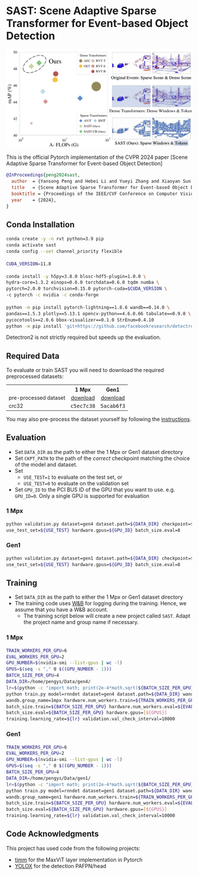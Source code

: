 # SAST: Scene Adaptive Sparse Transformer for Event-based Object Detection
<p align="center">
  <img src="figures/teaser.png" width="750">
</p>

This is the official Pytorch implementation of the CVPR 2024 paper [Scene Adaptive Sparse Transformer for Event-based Object Detection]

```bibtex
@InProceedings{peng2024sast,
  author  = {Yansong Peng and Hebei Li and Yueyi Zhang and Xiaoyan Sun and Feng Wu},
  title   = {Scene Adaptive Sparse Transformer for Event-based Object Detection},
  booktitle = {Proceedings of the IEEE/CVF Conference on Computer Vision and Pattern Recognition (CVPR)},
  year    = {2024},
}
```

## Conda Installation
```Bash
conda create -y -n rvt python=3.9 pip
conda activate sast
conda config --set channel_priority flexible

CUDA_VERSION=11.8

conda install -y h5py=3.8.0 blosc-hdf5-plugin=1.0.0 \
hydra-core=1.3.2 einops=0.6.0 torchdata=0.6.0 tqdm numba \
pytorch=2.0.0 torchvision=0.15.0 pytorch-cuda=$CUDA_VERSION \
-c pytorch -c nvidia -c conda-forge

python -m pip install pytorch-lightning==1.8.6 wandb==0.14.0 \
pandas==1.5.3 plotly==5.13.1 opencv-python==4.6.0.66 tabulate==0.9.0 \
pycocotools==2.0.6 bbox-visualizer==0.1.0 StrEnum=0.4.10
python -m pip install 'git+https://github.com/facebookresearch/detectron2.git'
```
Detectron2 is not strictly required but speeds up the evaluation.

## Required Data
To evaluate or train SAST you will need to download the required preprocessed datasets:

<table><tbody>
<th valign="bottom"></th>
<th valign="bottom">1 Mpx</th>
<th valign="bottom">Gen1</th>
<tr><td align="left">pre-processed dataset</td>
<td align="center"><a href="https://download.ifi.uzh.ch/rpg/RVT/datasets/preprocessed/gen4.tar">download</a></td>
<td align="center"><a href="https://download.ifi.uzh.ch/rpg/RVT/datasets/preprocessed/gen1.tar">download</a></td>
</tr>
<tr><td align="left">crc32</td>
<td align="center"><tt>c5ec7c38</tt></td>
<td align="center"><tt>5acab6f3</tt></td>
</tr>
</tbody></table>

You may also pre-process the dataset yourself by following the [instructions](scripts/genx/README.md).

## Evaluation
- Set `DATA_DIR` as the path to either the 1 Mpx or Gen1 dataset directory
- Set `CKPT_PATH` to the path of the *correct* checkpoint matching the choice of the model and dataset.
- Set
  - `USE_TEST=1` to evaluate on the test set, or
  - `USE_TEST=0` to evaluate on the validation set
- Set `GPU_ID` to the PCI BUS ID of the GPU that you want to use. e.g. `GPU_ID=0`.
  Only a single GPU is supported for evaluation
### 1 Mpx
```Bash
python validation.py dataset=gen4 dataset.path=${DATA_DIR} checkpoint=${CKPT_PATH} \
use_test_set=${USE_TEST} hardware.gpus=${GPU_ID} batch_size.eval=8
```
### Gen1
```Bash
python validation.py dataset=gen1 dataset.path=${DATA_DIR} checkpoint=${CKPT_PATH} \
use_test_set=${USE_TEST} hardware.gpus=${GPU_ID} batch_size.eval=8
```

## Training
- Set `DATA_DIR` as the path to either the 1 Mpx or Gen1 dataset directory
- The training code uses [W&B](https://wandb.ai/) for logging during the training.
Hence, we assume that you have a W&B account. 
  - The training script below will create a new project called `SAST`. Adapt the project name and group name if necessary.
 
### 1 Mpx
```Bash
TRAIN_WORKERS_PER_GPU=6 
EVAL_WORKERS_PER_GPU=2 
GPU_NUMBER=$(nvidia-smi --list-gpus | wc -l) 
GPUS=$(seq -s "," 0 $((GPU_NUMBER - 1))) 
BATCH_SIZE_PER_GPU=4 
DATA_DIR=/home/pengys/Data/gen4/ 
lr=$(python -c "import math; print(2e-4*math.sqrt(${BATCH_SIZE_PER_GPU}*${GPU_NUMBER}/8))") 
python train.py model=rnndet dataset=gen4 dataset.path=${DATA_DIR} wandb.project_name=SAST 
wandb.group_name=1mpx hardware.num_workers.train=${TRAIN_WORKERS_PER_GPU} 
batch_size.train=${BATCH_SIZE_PER_GPU} hardware.num_workers.eval=${EVAL_WORKERS_PER_GPU} 
batch_size.eval=${BATCH_SIZE_PER_GPU} hardware.gpus=[${GPUS}] 
training.learning_rate=${lr} validation.val_check_interval=10000
```
### Gen1
```Bash
TRAIN_WORKERS_PER_GPU=6 
EVAL_WORKERS_PER_GPU=2 
GPU_NUMBER=$(nvidia-smi --list-gpus | wc -l) 
GPUS=$(seq -s "," 0 $((GPU_NUMBER - 1))) 
BATCH_SIZE_PER_GPU=4 
DATA_DIR=/home/pengys/Data/gen1/ 
lr=$(python -c "import math; print(2e-4*math.sqrt(${BATCH_SIZE_PER_GPU}*${GPU_NUMBER}/8))") 
python train.py model=rnndet dataset=gen1 dataset.path=${DATA_DIR} wandb.project_name=SAST 
wandb.group_name=gen1 hardware.num_workers.train=${TRAIN_WORKERS_PER_GPU} 
batch_size.train=${BATCH_SIZE_PER_GPU} hardware.num_workers.eval=${EVAL_WORKERS_PER_GPU} 
batch_size.eval=${BATCH_SIZE_PER_GPU} hardware.gpus=[${GPUS}] 
training.learning_rate=${lr} validation.val_check_interval=10000
```

## Code Acknowledgments
This project has used code from the following projects:
- [timm](https://github.com/huggingface/pytorch-image-models) for the MaxViT layer implementation in Pytorch
- [YOLOX](https://github.com/Megvii-BaseDetection/YOLOX) for the detection PAFPN/head